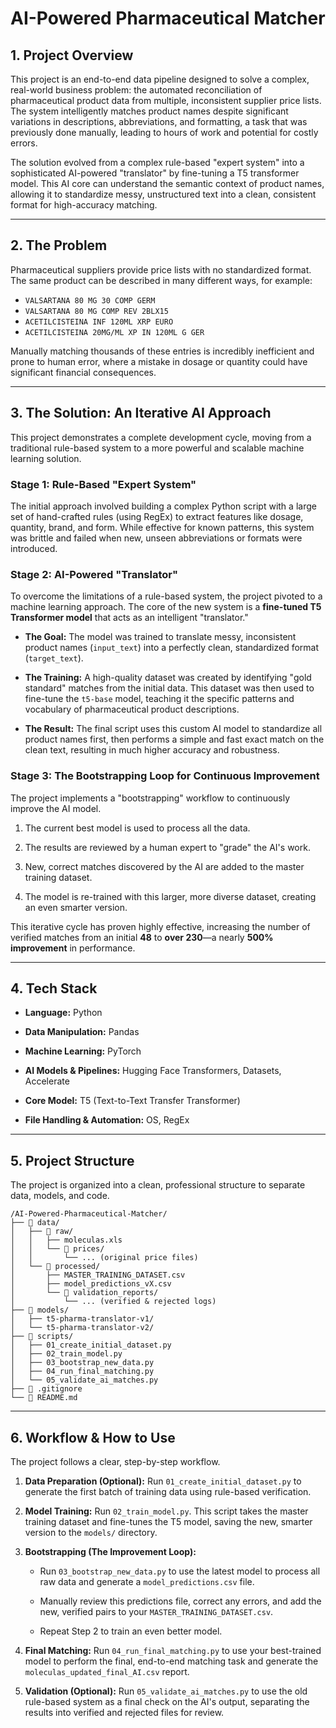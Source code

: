 # AI-Powered Pharmaceutical Matcher

## 1. Project Overview

This project is an end-to-end data pipeline designed to solve a complex, real-world business problem: the automated reconciliation of pharmaceutical product data from multiple, inconsistent supplier price lists. The system intelligently matches product names despite significant variations in descriptions, abbreviations, and formatting, a task that was previously done manually, leading to hours of work and potential for costly errors.

The solution evolved from a complex rule-based "expert system" into a sophisticated AI-powered "translator" by fine-tuning a T5 transformer model. This AI core can understand the semantic context of product names, allowing it to standardize messy, unstructured text into a clean, consistent format for high-accuracy matching.

---

## 2. The Problem

Pharmaceutical suppliers provide price lists with no standardized format. The same product can be described in many different ways, for example:

* `VALSARTANA 80 MG 30 COMP GERM`
* `VALSARTANA 80 MG COMP REV 2BLX15`
* `ACETILCISTEINA INF 120ML XRP EURO`
* `ACETILCISTEINA 20MG/ML XP IN 120ML G GER`

Manually matching thousands of these entries is incredibly inefficient and prone to human error, where a mistake in dosage or quantity could have significant financial consequences.

---

## 3. The Solution: An Iterative AI Approach

This project demonstrates a complete development cycle, moving from a traditional rule-based system to a more powerful and scalable machine learning solution.

### Stage 1: Rule-Based "Expert System"

The initial approach involved building a complex Python script with a large set of hand-crafted rules (using RegEx) to extract features like dosage, quantity, brand, and form. While effective for known patterns, this system was brittle and failed when new, unseen abbreviations or formats were introduced.

### Stage 2: AI-Powered "Translator"

To overcome the limitations of a rule-based system, the project pivoted to a machine learning approach. The core of the new system is a **fine-tuned T5 Transformer model** that acts as an intelligent "translator."

* **The Goal:** The model was trained to translate messy, inconsistent product names (`input_text`) into a perfectly clean, standardized format (`target_text`).

* **The Training:** A high-quality dataset was created by identifying "gold standard" matches from the initial data. This dataset was then used to fine-tune the `t5-base` model, teaching it the specific patterns and vocabulary of pharmaceutical product descriptions.

* **The Result:** The final script uses this custom AI model to standardize all product names first, then performs a simple and fast exact match on the clean text, resulting in much higher accuracy and robustness.

### Stage 3: The Bootstrapping Loop for Continuous Improvement

The project implements a "bootstrapping" workflow to continuously improve the AI model.

1. The current best model is used to process all the data.

2. The results are reviewed by a human expert to "grade" the AI's work.

3. New, correct matches discovered by the AI are added to the master training dataset.

4. The model is re-trained with this larger, more diverse dataset, creating an even smarter version.

This iterative cycle has proven highly effective, increasing the number of verified matches from an initial **48** to **over 230**—a nearly **500% improvement** in performance.

---

## 4. Tech Stack

* **Language:** Python

* **Data Manipulation:** Pandas

* **Machine Learning:** PyTorch

* **AI Models & Pipelines:** Hugging Face Transformers, Datasets, Accelerate

* **Core Model:** T5 (Text-to-Text Transfer Transformer)

* **File Handling & Automation:** OS, RegEx

---

## 5. Project Structure

The project is organized into a clean, professional structure to separate data, models, and code.

```
/AI-Powered-Pharmaceutical-Matcher/
├── 📂 data/
│   ├── 📂 raw/
│   │   ├── moleculas.xls
│   │   └── 📂 prices/
│   │       └── ... (original price files)
│   └── 📂 processed/
│       ├── MASTER_TRAINING_DATASET.csv
│       ├── model_predictions_vX.csv
│       └── 📂 validation_reports/
│           └── ... (verified & rejected logs)
├── 📂 models/
│   ├── t5-pharma-translator-v1/
│   └── t5-pharma-translator-v2/
├── 📂 scripts/
│   ├── 01_create_initial_dataset.py
│   ├── 02_train_model.py
│   ├── 03_bootstrap_new_data.py
│   ├── 04_run_final_matching.py
│   └── 05_validate_ai_matches.py
├── 📄 .gitignore
└── 📄 README.md
```

---

## 6. Workflow & How to Use

The project follows a clear, step-by-step workflow.

1. **Data Preparation (Optional):** Run `01_create_initial_dataset.py` to generate the first batch of training data using rule-based verification.

2. **Model Training:** Run `02_train_model.py`. This script takes the master training dataset and fine-tunes the T5 model, saving the new, smarter version to the `models/` directory.

3. **Bootstrapping (The Improvement Loop):**

    * Run `03_bootstrap_new_data.py` to use the latest model to process all raw data and generate a `model_predictions.csv` file.

    * Manually review this predictions file, correct any errors, and add the new, verified pairs to your `MASTER_TRAINING_DATASET.csv`.

    * Repeat Step 2 to train an even better model.

4. **Final Matching:** Run `04_run_final_matching.py` to use your best-trained model to perform the final, end-to-end matching task and generate the `moleculas_updated_final_AI.csv` report.

5. **Validation (Optional):** Run `05_validate_ai_matches.py` to use the old rule-based system as a final check on the AI's output, separating the results into verified and rejected files for review.
